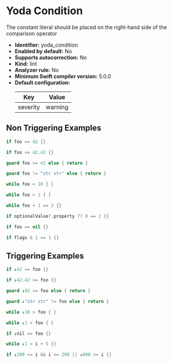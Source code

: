 # Yoda Condition

The constant literal should be placed on the right-hand side of the comparison operator

* **Identifier:** yoda_condition
* **Enabled by default:** No
* **Supports autocorrection:** No
* **Kind:** lint
* **Analyzer rule:** No
* **Minimum Swift compiler version:** 5.0.0
* **Default configuration:**
  <table>
  <thead>
  <tr><th>Key</th><th>Value</th></tr>
  </thead>
  <tbody>
  <tr>
  <td>
  severity
  </td>
  <td>
  warning
  </td>
  </tr>
  </tbody>
  </table>

## Non Triggering Examples

```swift
if foo == 42 {}
```

```swift
if foo <= 42.42 {}
```

```swift
guard foo >= 42 else { return }
```

```swift
guard foo != "str str" else { return }
```

```swift
while foo < 10 { }
```

```swift
while foo > 1 { }
```

```swift
while foo + 1 == 2 {}
```

```swift
if optionalValue?.property ?? 0 == 2 {}
```

```swift
if foo == nil {}
```

```swift
if flags & 1 == 1 {}
```

## Triggering Examples

```swift
if ↓42 == foo {}
```

```swift
if ↓42.42 >= foo {}
```

```swift
guard ↓42 <= foo else { return }
```

```swift
guard ↓"str str" != foo else { return }
```

```swift
while ↓10 > foo { }
```

```swift
while ↓1 < foo { }
```

```swift
if ↓nil == foo {}
```

```swift
while ↓1 > i + 5 {}
```

```swift
if ↓200 <= i && i <= 299 || ↓600 <= i {}
```